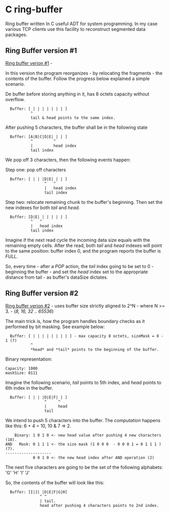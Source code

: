 # C ring-buffer
Ring buffer written In C useful ADT for system programming. In my case various TCP clients use this facility to reconstruct segmented data packages.

## Ring Buffer version #1

[Ring buffer verion #1](README_ringbuffer_v1.md) - 

  In this version the program reorganizes - by relocating the fragments - the contents of the buffer. Follow the progress below explained a simple scenario.

  De buffer before storing anything in it, has 8 octets capacity without overflow.
```
  Buffer: [ | | | | | | | ]
           ^
           tail & head points to the same index.
```
  After pushing 5 characters, the buffer shall be in the following state
```
  Buffer: [A|B|C|D|E| | | ]
           ^         ^
           |         head index
           tail index
```
  We pop off 3 characters, then the following events happen:
  
  Step one: pop off characters
```
  Buffer: [ | | |D|E| | | ]
                 ^   ^
                 |   head index
                 tail index
```
  Step two: relocate remaining chunk to the buffer's beginning. Then set the new indexes for both *tail* and *head*.
```
  Buffer: [D|E| | | | | | ]
           ^   ^
           |   head index
           tail index
```
  Imagine if the next read cycle the incoming data size equals with the remaining empty cells. After the read, both
  *tail* and *head* indexes will point to the same position: buffer index 0, and the program reports the buffer is
  *FULL*.

  So, every time - after a *POP* action, the *tail* index going to be set to 0 - beginning the buffer - and set the
  *head* index set to the appropriate distance from tail - as buffer's dataSize dictates.

## Ring Buffer version #2

[Ring buffer verion #2](README_ringbuffer_v2.md) - uses buffer size strictly aligned to 2^N - where N >= 3. - (*8, 16, 32 .. 65536*)

  The main trick is, how the program handles boundary checks as it performed by bit masking. See example below:
```
  Buffer: [ | | | | | | | | ] - max capacity 8 octets, sizeMask = 8 - 1 (7) 
           ^
           *head* and *tail* points to the beginning of the buffer.
```
  Binary representation:

    Capacity: 1000
    maskSize: 0111

  Imagine the following scenario, *tail* points to 5th index, and *head* points to 6th index in the buffer.
```
  Buffer: [ | | |D|E|F| | ]
                 ^     ^
                 |     head
                 tail
```
  We intend to push 5 characters into the buffer. The *computation* happens like this: 6 + 4 = 10, 10 & 7 => 2.
```
    Binary: 1 0 1 0 <- new head value after pushing 4 new characters (10).
AND   Mask: 0 1 1 1 <- the size mask (1 0 0 0  - 0 0 0 1 = 0 1 1 1 ) (7).
--------------------
            0 0 1 0 <- the new head index after AND operation (2)
```
  The next five characters are going to be the set of the following alphabets: 'G' 'H' 'I' 'J'

  So, the contents of the buffer will look like this:
```
  Buffer: [I|J| |D|E|F|G|H]
               ^ ^
               | tail.
               head after pushing 4 characters points to 2nd index.
```

